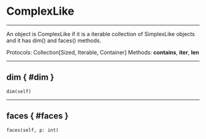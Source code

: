 # ComplexLike

 --- 

An object is ComplexLike if it is a iterable collection of SimplexLike objects and it has dim() and faces() methods.

Protocols: Collection[Sized, Iterable, Container]
Methods: __contains__, __iter__, __len__

 --- 

## dim { #dim }

`dim(self)`

 --- 

## faces { #faces }

`faces(self, p: int)`